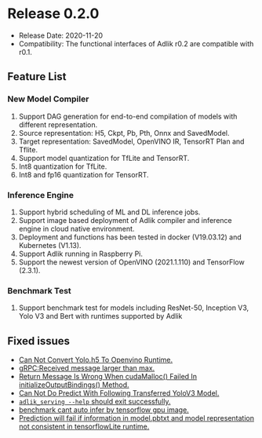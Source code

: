 # Release 0.2.0

- Release Date: 2020-11-20
- Compatibility: The functional interfaces of Adlik r0.2 are compatible with r0.1.

## Feature List

### New Model Compiler

1. Support DAG generation for end-to-end compilation of models with different representation.
2. Source representation: H5, Ckpt, Pb, Pth, Onnx and SavedModel.
3. Target representation: SavedModel, OpenVINO IR, TensorRT Plan and Tflite.
4. Support model quantization for TfLite and TensorRT.
5. Int8 quantization for TfLite.
6. Int8 and fp16 quantization for TensorRT.

### Inference Engine

1. Support hybrid scheduling of ML and DL inference jobs.
2. Support image based deployment of Adlik compiler and inference engine in cloud native environment.
3. Deployment and functions has been tested in docker (V19.03.12) and Kubernetes (V1.13).
4. Support Adlik running in Raspberry Pi.
5. Support the newest version of OpenVINO (2021.1.110) and TensorFlow (2.3.1).

### Benchmark Test

1. Support benchmark test for models including ResNet-50, Inception V3, Yolo V3 and Bert with runtimes supported by Adlik

## Fixed issues

- [Can Not Convert Yolo.h5 To Openvino Runtime.](https://github.com/Adlik/Adlik/issues/299)
- [gRPC:Received message larger than max.](https://github.com/Adlik/Adlik/issues/292)
- [Return Message Is Wrong When cudaMalloc() Failed In initializeOutputBindings() Method.](https://github.com/Adlik/Adlik/issues/287)
- [Can Not Do Predict With Following Transferred YoloV3 Model.](https://github.com/Adlik/Adlik/issues/286)
- [`adlik_serving --help` should exit successfully.](https://github.com/Adlik/Adlik/issues/269)
- [benchmark cant auto infer by tensorflow gpu image.](https://github.com/Adlik/Adlik/issues/217)
- [Prediction will fail if information in model.pbtxt and model representation not consistent in tensorflowLite runtime.](https://github.com/Adlik/Adlik/issues/136)
